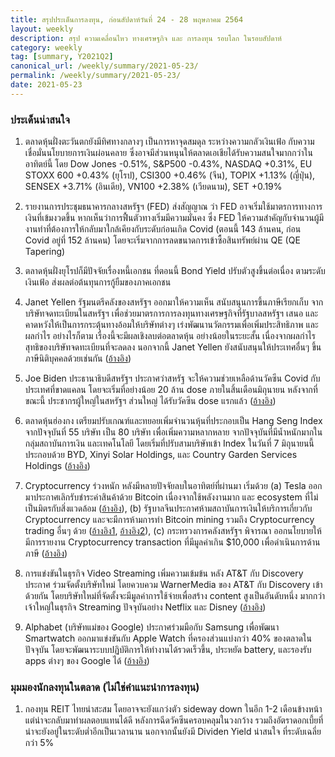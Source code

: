 ```yaml
---
title: สรุปประเด็นการลงทุน, ก่อนสัปดาห์วันที่ 24 - 28 พฤษภาคม 2564
layout: weekly
description: สรุป ความเคลื่อนไหว ทางเศรษฐกิจ และ การลงทุน รอบโลก ในรอบสัปดาห์
category: weekly
tag: [summary, Y2021Q2]
canonical_url: /weekly/summary/2021-05-23/
permalink: /weekly/summary/2021-05-23/
date: 2021-05-23
---
```


### ประเด็นน่าสนใจ

1. ตลาดหุ้นฝั่งตะวันตกยังมีทิศทางกลางๆ เป็นการหาจุดสมดุล ระหว่างความกลัวเงินเฟ้อ กับความเชื่อมั่นนโยบายการเงินผ่อนคลาย ซึ่งอาจมีส่วนหนุนให้ตลาดเอเชียได้รับความสนใจมากกว่าในอาทิตย์นี้ โดย Dow Jones -0.51%, S&P500 -0.43%, NASDAQ +0.31%, EU STOXX 600 +0.43% (ยุโรป), CSI300 +0.46% (จีน), TOPIX +1.13% (ญี่ปุ่น), SENSEX +3.71% (อินเดีย), VN100 +2.38% (เวียดนาม), SET +0.19%

2. รายงานการประชุมธนาคารกลางสหรัฐฯ (FED) ส่งสัญญาณ ว่า FED อาจเริ่มใช้มาตรการทางการเงินที่เข้มงวดขึ้น หากเห็นว่าการฟื้นตัวทางเริ่มมีความมั่นคง ซึ่ง FED ให้ความสำคัญกับจำนวนผู้มีงานทำที่ต้องการให้กลับมาใกล้เคียงกับระดับก่อนเกิด Covid (ตอนนี้ 143 ล้านคน, ก่อน Covid อยู่ที่ 152 ล้านคน) โดยจะเริ่มจากการลดขนาดการเข้าซื้อสินทรัพย์ผ่าน QE (QE Tapering)

3. ตลาดหุ้นฝั่งยุโรปก็มีปัจจัยเรื่องหนี้เอกชน ที่ตอนนี้ Bond Yield ปรับตัวสูงขึ้นต่อเนื่อง ตามระดับเงินเฟ้อ ส่งผลต่อต้นทุนการกู้ยืมของภาคเอกชน

4. Janet Yellen รัฐมนตรีคลังของสหรัฐฯ ออกมาให้ความเห็น สนับสนุนการขึ้นภาษีเรียกเก็บ จากบริษัทจดทะเบียนในสหรัฐฯ เพื่อช่วยมาตรการการลงทุนทางเศรษฐกิจที่รัฐบาลสหรัฐฯ เสนอ และคาดหวังให้เป็นการกระตุ้นทางอ้อมให้บริษัทต่างๆ เร่งพัฒนานวัตกรรมเพื่อเพิ่มประสิทธิภาพ และผลกำไร อย่างไรก็ตาม เรื่องนี้จะมีผลเชิงลบต่อตลาดหุ้น อย่างน้อยในระยะสั้น เนื่องจากผลกำไรสุทธิของบริษัทจดทะเบียนที่จะลดลง นอกจากนี้ Janet Yellen ยังสนับสนุนให้ประเทศอื่นๆ ขึ้นภาษีนิติบุคคลด้วยเช่นกัน ([อ้างอิง](https://www.usnews.com/news/economy/articles/2021-05-18/treasury-secretary-janet-yellen-tells-business-higher-taxes-are-needed))

5. Joe Biden ประธานาธิบดีสหรัฐฯ ประกาศว่าสหรัฐ จะให้ความช่วยเหลือด้านวัคซีน Covid กับประเทศที่ขาดแคลน โดยจะเริ่มที่อย่างน้อย 20 ล้าน dose ภายในสิ้นเดือนมิถุนายน หลังจากที่ขณะนี้ ประชากรผู้ใหญ่ในสหรัฐฯ ส่วนใหญ่ ได้รับวัคซีน dose แรกแล้ว ([อ้างอิง](https://www.pri.org/stories/2021-05-17/amid-growing-pressure-biden-announces-plans-distribute-more-covid-19-vaccines))

6. ตลาดหุ้นฮ่องกง เตรียมปรับเกณฑ์และทยอยเพิ่มจำนวนหุ้นที่ประกอบเป็น Hang Seng Index จากปัจจุบันที่ 55 บริษัท เป็น 80 บริษัท เพื่อเพิ่มความหลากหลาย จากปัจจุบันที่มีน้ำหนักมากในกลุ่มสถาบันการเงิน และเทคโนโลยี โดยเริ่มที่ปรับสามบริษัทเข้า Index ในวันที่ 7 มิถุนายนนี้ ประกอบด้วย BYD, Xinyi Solar Holdings, และ Country Garden Services Holdings ([อ้างอิง](https://www.scmp.com/business/companies/article/3134412/buffett-backed-byd-xinyi-solar-cogard-unit-join-hong-kong-stock))

7. Cryptocurrency ร่วงหนัก หลังมีหลายปัจจัยลบในอาทิตย์ที่ผ่านมา เริ่มด้วย (a) Tesla ออกมาประกาศเลิกรับชำระค่าสินค้าด้วย Bitcoin เนื่องจากใช้พลังงานมาก และ ecosystem ที่ไม่เป็นมิตรกับสิ่งแวดล้อม ([อ้างอิง](https://www.bbc.com/news/business-57096305)), (b) รัฐบาลจีนประกาศห้ามสถาบันการเงินให้บริการเกี่ยวกับ Cryptocurrency และจะมีการห้ามการทำ Bitcoin mining รวมถึง Cryptocurrency trading อื่นๆ ด้วย ([อ้างอิง1](https://www.reuters.com/technology/chinese-financial-payment-bodies-barred-cryptocurrency-business-2021-05-18/), [อ้างอิง2](https://www.aljazeera.com/economy/2021/5/21/bitcoin-ends-week-in-freefall-as-china-warns-of-crypto-crackdown)), (c) กระทรวงการคลังสหรัฐฯ พิจารณา ออกนโยบายให้มีการรายงาน Cryptocurrency transaction ที่มีมูลค่าเกิน $10,000 เพื่อดำเนินการด้านภาษี ([อ้างอิง](https://www.cnbc.com/2021/05/20/us-treasury-calls-for-stricter-cryptocurrency-compliance-with-irs.html))


8. การแข่งขันในธุรกิจ Video Streaming เพิ่มความเข้มข้น หลัง AT&T กับ Discovery ประกาศ ร่วมจัดตั้งบริษัทใหม่ โดยควบควม WarnerMedia ของ AT&T กับ Discovery เข้าด้วยกัน โดยบริษัทใหม่ที่จัดตั้งจะมีมูลค่าการใช้จ่ายเพื่อสร้าง content สูงเป็นอันดับหนึ่ง มากกว่าเจ้าใหญ่ในธุรกิจ Streaming ปัจจุบันอย่าง Netflix และ Disney ([อ้างอิง](https://www.cnbc.com/2021/05/17/att-to-combine-warnermedia-and-discovery-assets-to-create-a-new-standalone-company.html))

9. Alphabet (บริษัทแม่ของ Google) ประกาศร่วมมือกับ Samsung เพื่อพัฒนา Smartwatch ออกมาแข่งขันกับ Apple Watch ที่ครองส่วนแบ่งกว่า 40% ของตลาดในปัจจุบัน โดยจะพัฒนาระบบปฏิบัติการให้ทำงานได้รวดเร็วขึ้น, ประหยัด battery, และรองรับ apps ต่างๆ ของ Google ได้ ([อ้างอิง](https://www.businessinsider.com/google-io-samsung-take-on-apple-watch-wear-os-update-2021-5))



### มุมมองนักลงทุนในตลาด (ไม่ใช่คำแนะนำการลงทุน)

1. กองทุน REIT ไทยน่าสะสม โดยอาจจะยังแกว่งตัว sideway down ในอีก 1-2 เดือนข้างหน้า แต่น่าจะกลับมาทำผลตอบแทนได้ดี หลังการฉีดวัคซีนครอบคลุมในวงกว้าง รวมถึงอัตราดอกเบี้ยที่น่าจะยังอยู่ในระดับต่ำอีกเป็นเวลานาน นอกจากนั้นยังมี Dividen Yield น่าสนใจ ที่ระดับเฉลี่ยกว่า 5%
